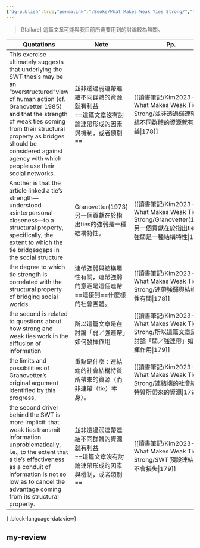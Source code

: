 ```yaml
---
{"dg-publish":true,"permalink":"/Books/What Makes Weak Ties Strong/","title":"What Makes Weak Ties Strong","tags":["李樹論文"],"noteIcon":"3","created":"2025-06-02T15:28:14.855+08:00","updated":"2025-06-02T15:31:58.579+08:00"}
---
```






> [!failure]
> 這篇文章可能與我目前所需要用到的討論較為無關。

| Quotations                                                                                                                                                                                                                                                                                                  | Note                                                 | Pp.                                                                                            | Mentions |
| ----------------------------------------------------------------------------------------------------------------------------------------------------------------------------------------------------------------------------------------------------------------------------------------------------------- | ---------------------------------------------------- | ---------------------------------------------------------------------------------------------- | -------- |
| This exercise ultimately suggests that underlying the SWT thesis may be an “overstructured”view of human action (cf. Granovetter 1985) and that the strength of weak ties coming from their structural property as bridges should be considered against agency with which people use their social networks. | 並非透過弱連帶連結不同群體的資源就有利益<br> ==這篇文章沒有討論連帶形成的因素與機制，或者類別== | [[讀書筆記/Kim2023-What Makes Weak Ties Strong/並非透過弱連帶連結不同群體的資源就有利益\|178]]                      | 0        |
| Another is that the article linked a tie’s strength—understood asinterpersonal closeness—to a structural property, specifically, the extent to which the tie bridgesgaps in the social structure                                                                                                            | Granovetter(1973) 另一個貢獻在於指出ties的強弱是一種結構特性。           | [[讀書筆記/Kim2023-What Makes Weak Ties Strong/Granovetter(1973) 另一個貢獻在於指出ties的強弱是一種結構特性\|178]] | 0        |
| the degree to which tie strength is correlated with the structural property of bridging social worlds                                                                                                                                                                                                       | 連帶強弱與結構屬性有關，連帶強弱的意涵是這個連帶 ==連接到==什麼樣的社會團體。            | [[讀書筆記/Kim2023-What Makes Weak Ties Strong/連帶強弱與結構屬性有關\|178]]                               | 0        |
| the second is related to questions about how strong and weak ties work in the diffusion of information                                                                                                                                                                                                      | 所以這篇文章是在討論「弱／強連帶」如何發揮作用                              | [[讀書筆記/Kim2023-What Makes Weak Ties Strong/所以這篇文章是在討論「弱／強連帶」如何發揮作用\|179]]                   | 0        |
| the limits and possibilities of Granovetter’s original argument identified by this progress,                                                                                                                                                                                                                | 重點是什麼：連結端的社會結構特質所帶來的資源（而非連帶（tie）本身）。                 | [[讀書筆記/Kim2023-What Makes Weak Ties Strong/連結端的社會結構特質所帶來的資源\|179]]                          | 0        |
| the second driver behind the SWT is more implicit: that weak ties transmit information unproblematically, i.e., to the extent that a tie’s effectiveness as a conduit of information is not so low as to cancel the advantage coming from its structural property.                                          | 並非透過弱連帶連結不同群體的資源就有利益<br> ==這篇文章沒有討論連帶形成的因素與機制，或者類別== | [[讀書筆記/Kim2023-What Makes Weak Ties Strong/SWT 預設連結本身不會損失\|179]]                            | 0        |

{ .block-language-dataview}




## my-review
